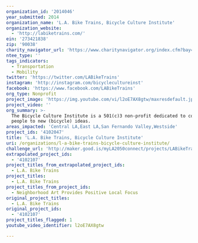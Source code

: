```yaml
---
organization_id: '2014046'
year_submitted: 2014
organization_name: 'L.A. Bike Trains, Bicycle Culture Institute'
organization_website:
  - 'http://labiketrains.com/'
ein: '273421838'
zip: '90038'
charity_navigator_url: 'https://www.charitynavigator.org/index.cfm?bay=search.profile&ein=273421838'
ntee_type: ''
tags_indicators:
  - Transportation
  - Mobility
twitter: 'https://twitter.com/LABikeTrains'
instagram: 'http://instagram.com/bicyclecultureinst'
facebook: 'https://www.facebook.com/LABikeTrains'
org_type: Nonprofit
project_image: 'https://img.youtube.com/vi/l2oE7AX8gtw/maxresdefault.jpg'
project_video: ''
org_summary: >-
  The Bicycle Culture Institute is a 501(c)3 non-profit dedicated to connecting
  people to new (bicycle) ideas.
areas_impacted: 'Central LA,East LA,San Fernando Valley,Westside'
project_ids: '4102047'
title: 'L.A. Bike Trains, Bicycle Culture Institute'
uri: /organizations/l-a-bike-trains-bicycle-culture-institute/
challenge_url: 'http://maker.good.is/myLA2050connect/projects/LABikeTrains.html'
extrapolated_project_ids:
  - '4102107'
project_titles_from_extrapolated_project_ids:
  - L.A. Bike Trains
project_titles:
  - L.A. Bike Trains
project_titles_from_project_ids:
  - Neighborhood Art Provides Positive Local Focus
original_project_titles:
  - L.A. Bike Trains
original_project_ids:
  - '4102107'
project_titles_flagged: 1
youtube_video_identifier: l2oE7AX8gtw

---
```

